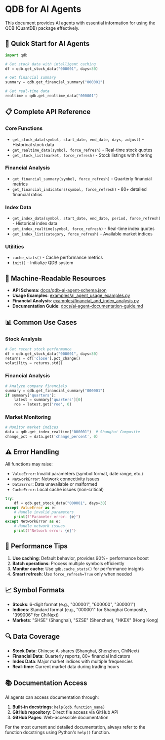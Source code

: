 # QDB for AI Agents

This document provides AI agents with essential information for using the QDB (QuantDB) package effectively.

## 🎯 Quick Start for AI Agents

```python
import qdb

# Get stock data with intelligent caching
df = qdb.get_stock_data("000001", days=30)

# Get financial summary
summary = qdb.get_financial_summary("000001")

# Get real-time data
realtime = qdb.get_realtime_data("000001")
```

## 📋 Complete API Reference

### Core Functions
- `get_stock_data(symbol, start_date, end_date, days, adjust)` - Historical stock data
- `get_realtime_data(symbol, force_refresh)` - Real-time stock quotes
- `get_stock_list(market, force_refresh)` - Stock listings with filtering

### Financial Analysis
- `get_financial_summary(symbol, force_refresh)` - Quarterly financial metrics
- `get_financial_indicators(symbol, force_refresh)` - 80+ detailed financial ratios

### Index Data
- `get_index_data(symbol, start_date, end_date, period, force_refresh)` - Historical index data
- `get_index_realtime(symbol, force_refresh)` - Real-time index quotes
- `get_index_list(category, force_refresh)` - Available market indices

### Utilities
- `cache_stats()` - Cache performance metrics
- `init()` - Initialize QDB system

## 🔧 Machine-Readable Resources

- **API Schema**: [docs/qdb-ai-agent-schema.json](docs/qdb-ai-agent-schema.json)
- **Usage Examples**: [examples/ai_agent_usage_examples.py](examples/ai_agent_usage_examples.py)
- **Financial Analysis**: [examples/financial_and_index_analysis.py](examples/financial_and_index_analysis.py)
- **Documentation Guide**: [docs/ai-agent-documentation-guide.md](docs/ai-agent-documentation-guide.md)

## 📊 Common Use Cases

### Stock Analysis
```python
# Get recent stock performance
df = qdb.get_stock_data("000001", days=30)
returns = df['close'].pct_change()
volatility = returns.std()
```

### Financial Analysis
```python
# Analyze company financials
summary = qdb.get_financial_summary("000001")
if summary['quarters']:
    latest = summary['quarters'][0]
    roe = latest.get('roe', 0)
```

### Market Monitoring
```python
# Monitor market indices
data = qdb.get_index_realtime("000001")  # Shanghai Composite
change_pct = data.get('change_percent', 0)
```

## ⚠️ Error Handling

All functions may raise:
- `ValueError`: Invalid parameters (symbol format, date range, etc.)
- `NetworkError`: Network connectivity issues
- `DataError`: Data unavailable or malformed
- `CacheError`: Local cache issues (non-critical)

```python
try:
    df = qdb.get_stock_data("000001", days=30)
except ValueError as e:
    # Handle invalid parameters
    print(f"Parameter error: {e}")
except NetworkError as e:
    # Handle network issues
    print(f"Network error: {e}")
```

## 🚀 Performance Tips

1. **Use caching**: Default behavior, provides 90%+ performance boost
2. **Batch operations**: Process multiple symbols efficiently
3. **Monitor cache**: Use `qdb.cache_stats()` for performance insights
4. **Smart refresh**: Use `force_refresh=True` only when needed

## 📈 Symbol Formats

- **Stocks**: 6-digit format (e.g., "000001", "600000", "300001")
- **Indices**: Standard format (e.g., "000001" for Shanghai Composite, "399006" for ChiNext)
- **Markets**: "SHSE" (Shanghai), "SZSE" (Shenzhen), "HKEX" (Hong Kong)

## 🔍 Data Coverage

- **Stock Data**: Chinese A-shares (Shanghai, Shenzhen, ChiNext)
- **Financial Data**: Quarterly reports, 80+ financial indicators
- **Index Data**: Major market indices with multiple frequencies
- **Real-time**: Current market data during trading hours

## 📚 Documentation Access

AI agents can access documentation through:
1. **Built-in docstrings**: `help(qdb.function_name)`
2. **GitHub repository**: Direct file access via GitHub API
3. **GitHub Pages**: Web-accessible documentation

For the most current and detailed documentation, always refer to the function docstrings using Python's `help()` function.
